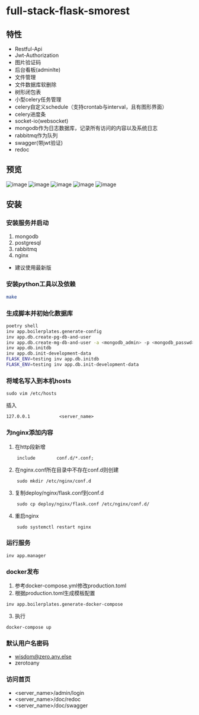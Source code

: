 full-stack-flask-smorest
=============

## **特性**

  * Restful-Api
  * Jwt-Authorization
  * 图片验证码
  * 后台看板(adminlte)
  * 文件管理
  * 文件数据库软删除
  * 树形闭包表
  * 小型celery任务管理
  * celery自定义schedule（支持crontab与interval，且有图形界面）
  * celery进度条
  * socket-io(websocket)
  * mongodb作为日志数据库，记录所有访问的内容以及系统日志
  * rabbitmq作为队列
  * swagger(带jwt验证)
  * redoc

## **预览**
![image](https://raw.githubusercontent.com/ssfdust/full-stack-flask-rest-api/master/screenshots/swagger.png)
![image](https://raw.githubusercontent.com/ssfdust/full-stack-flask-rest-api/master/screenshots/redoc.png)
![image](https://raw.githubusercontent.com/ssfdust/full-stack-flask-rest-api/master/screenshots/dashboard.png)
![image](https://raw.githubusercontent.com/ssfdust/full-stack-flask-rest-api/master/screenshots/celery.png)
![image](https://raw.githubusercontent.com/ssfdust/full-stack-flask-rest-api/master/screenshots/files.png)

## **安装**
### **安装服务并启动**
 1. mongodb
 2. postgresql
 3. rabbitmq
 4. nginx

  * 建议使用最新版

### **安装python工具以及依赖**
```bash
make
```

### **生成脚本并初始化数据库**
```bash
poetry shell
inv app.boilerplates.generate-config
inv app.db.create-pg-db-and-user
inv app.db.create-mg-db-and-user -a <mongodb_admin> -p <mongodb_passwd>
inv app.db.initdb
inv app.db.init-development-data
FLASK_ENV=testing inv app.db.initdb
FLASK_ENV=testing inv app.db.init-development-data
```
### **将域名写入到本机hosts**
```
sudo vim /etc/hosts
```
插入
```
127.0.0.1           <server_name>
```

### **为nginx添加内容**
 1. 在http段新增
```
    include        conf.d/*.conf;
```

 2. 在nginx.conf所在目录中不存在conf.d则创建
```
    sudo mkdir /etc/nginx/conf.d
```

 3. 复制deploy/nginx/flask.conf到conf.d
```
    sudo cp deploy/nginx/flask.conf /etc/nginx/conf.d/
```

 4. 重启nginx
```
    sudo systemctl restart nginx
```

### **运行服务**
```
inv app.manager
```

### **docker发布**
 1. 参考docker-compose.yml修改production.toml
 2. 根据production.toml生成模板配置
```
inv app.boilerplates.generate-docker-compose
```
 3. 执行
```
docker-compose up
```

### **默认用户名密码**
  * wisdom@zero.any.else
  * zerotoany

### **访问首页**
  * <server_name>/admin/login
  * <server_name>/doc/redoc
  * <server_name>/doc/swagger
